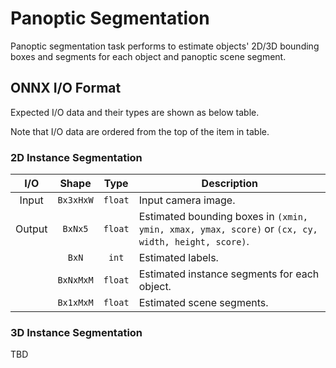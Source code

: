 # Panoptic Segmentation

Panoptic segmentation task performs to estimate objects' 2D/3D bounding boxes and segments for each object and panoptic scene segment.

## ONNX I/O Format

Expected I/O data and their types are shown as below table.

Note that I/O data are ordered from the top of the item in table.

### 2D Instance Segmentation

|  I/O   |   Shape   |  Type   | Description                                                                                        |
| :----: | :-------: | :-----: | -------------------------------------------------------------------------------------------------- |
| Input  | `Bx3xHxW` | `float` | Input camera image.                                                                                |
| Output |  `BxNx5`  | `float` | Estimated bounding boxes in `(xmin, ymin, xmax, ymax, score)` or `(cx, cy, width, height, score)`. |
|        |   `BxN`   |  `int`  | Estimated labels.                                                                                  |
|        | `BxNxMxM` | `float` | Estimated instance segments for each object.                                                       |
|        | `Bx1xMxM` | `float` | Estimated scene segments.                                                                          |

### 3D Instance Segmentation

TBD
